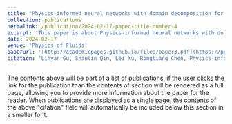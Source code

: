 ```yaml
---
title: "Physics-informed neural networks with domain decomposition for the incompressible Navier–Stokes equations"
collection: publications
permalink: /publication/2024-02-17-paper-title-number-4
excerpt: 'This paper is about Physics-informed neural networks with domain decomposition for the incompressible Navier–Stokes equations.'
date: 2024-02-17
venue: 'Physics of Fluids'
paperurl: '[http://academicpages.github.io/files/paper3.pdf](https://pubs.aip.org/aip/pof/article/36/2/021914/3267717/Physics-informed-neural-networks-with-domain)'
citation: 'Linyan Gu, Shanlin Qin, Lei Xu, Rongliang Chen, Physics-informed neural networks with domain decomposition for the incompressible Navier–Stokes equations, Physics of Fluids, 36, 021914 (2024).'
---
```


The contents above will be part of a list of publications, if the user clicks the link for the publication than the contents of section will be rendered as a full page, allowing you to provide more information about the paper for the reader. When publications are displayed as a single page, the contents of the above "citation" field will automatically be included below this section in a smaller font.
